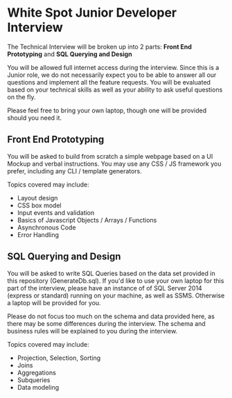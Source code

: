 # White Spot Junior Developer Interview
The Technical Interview will be broken up into 2 parts: **Front End Prototyping** and **SQL Querying and Design**

You will be allowed full internet access during the interview.
Since this is a Junior role, we do not necessarily expect you to be able to answer all our questions and implement all the feature requests. You will be evaluated based on your technical skills as well as your ability to ask useful questions on the fly.

Please feel free to bring your own laptop, though one will be provided should you need it.

## Front End Prototyping  

You will be asked to build from scratch a simple webpage based on a UI Mockup and verbal instructions.
You may use any CSS / JS framework you prefer, including any CLI / template generators.

Topics covered may include:
 - Layout design 
 - CSS box model
 - Input events and validation
 - Basics of Javascript Objects / Arrays / Functions
 - Asynchronous Code
 - Error Handling

## SQL Querying and Design

You will be asked to write SQL Queries based on the data set provided in this repository (GenerateDb.sql).
If you'd like to use your own laptop for this part of the interview, please have an instance of of SQL Server 2014 (express or standard) running on your machine, as well as SSMS. Otherwise a laptop will be provided for you.

Please do not focus too much on the schema and data provided here, as there may be some differences during the interview. 
The schema and business rules will be explained to you during the interview.

Topics covered may include:
 - Projection, Selection, Sorting
 - Joins
 - Aggregations
 - Subqueries
 - Data modeling
